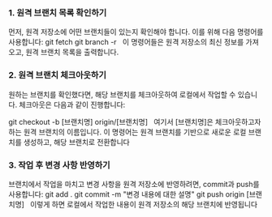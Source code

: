 

### 1. 원격 브랜치 목록 확인하기
먼저, 원격 저장소에 어떤 브랜치들이 있는지 확인해야 합니다. 이를 위해 다음 명령어를 사용합니다:
git fetch
git branch -r
 
이 명령어들은 원격 저장소의 최신 정보를 가져오고, 
원격 브랜치 목록을 출력합니다.

### 2. 원격 브랜치 체크아웃하기
원하는 브랜치를 확인했다면, 해당 브랜치를 체크아웃하여 로컬에서 작업할 수 있습니다.
체크아웃은 다음과 같이 진행합니다:

git checkout -b [브랜치명] origin/[브랜치명]
 
여기서 [브랜치명]은 체크아웃하고자 하는 원격 브랜치의 이름입니다. 이 명령어는 원격 브랜치를 기반으로 새로운 로컬 브랜치를 생성하고, 해당 브랜치로 전환합니다

### 3. 작업 후 변경 사항 반영하기
브랜치에서 작업을 마치고 변경 사항을 원격 저장소에 반영하려면, commit과 push를 사용합니다:
git add .
git commit -m "변경 내용에 대한 설명"
git push origin [브랜치명]
 
이렇게 하면 로컬에서 작업한 내용이 원격 저장소의 해당 브랜치에 반영됩니다





